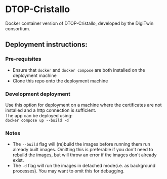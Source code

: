# DTOP-Cristallo
Docker container version of DTOP-Cristallo, developed by the DigiTwin consortium.

## Deployment instructions:

### Pre-requisites
- Ensure that `docker` and `docker compose` are both installed on the deployment machine  
- Clone this repo onto the deployment machine  

### Development deployment
Use this option for deployment on a machine where the certificates are not installed and a http connection is sufficient.  
The app can be deployed using:  
`docker compose up --build -d`

### Notes
- The `--build` flag will (re)build the images before running them run already built images. Omitting this is preferable if you don't need to rebuild the images, but will throw an error if the images don't already exist.  
- The `-d` flag will run the images in detached mode(i.e. as background processes). You may want to omit this for debugging.